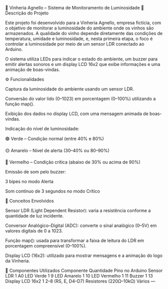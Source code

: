 🍷 Vinheria Agnello – Sistema de Monitoramento de Luminosidade
🧩 Descrição do Projeto

Este projeto foi desenvolvido para a Vinheria Agnello, empresa fictícia, com o objetivo de monitorar a luminosidade do ambiente onde os vinhos são armazenados.
A qualidade do vinho depende diretamente das condições de temperatura, umidade e luminosidade, e, nesta primeira etapa, o foco é controlar a luminosidade por meio de um sensor LDR conectado ao Arduino.

O sistema utiliza LEDs para indicar o estado do ambiente, um buzzer para emitir alertas sonoros e um display LCD 16x2 que exibe informações e uma animação de boas-vindas.

⚙️ Funcionalidades

Captura da luminosidade do ambiente usando um sensor LDR.

Conversão do valor lido (0–1023) em porcentagem (0–100%) utilizando a função map().

Exibição dos dados no display LCD, com uma mensagem animada de boas-vindas.

Indicação do nível de luminosidade:

🟢 Verde – Condição normal (entre 40% e 80%)

🟡 Amarelo – Nível de alerta (30–40% ou 80–90%)

🔴 Vermelho – Condição crítica (abaixo de 30% ou acima de 90%)

Emissão de som pelo buzzer:

3 bipes no modo Alerta

Som contínuo de 3 segundos no modo Crítico

🧠 Conceitos Envolvidos

Sensor LDR (Light Dependent Resistor): varia a resistência conforme a quantidade de luz incidente.

Conversor Analógico–Digital (ADC): converte o sinal analógico (0–5V) em valores digitais de 0 a 1023.

Função map(): usada para transformar a faixa de leitura do LDR em porcentagem compreensível (0–100%).

Display LCD (16x2): utilizado para mostrar mensagens e a animação do logo da Vinheria.

🧰 Componentes Utilizados
Componente	Quantidade	Pino no Arduino
Sensor LDR	1	A0
LED Verde	1	9
LED Amarelo	1	10
LED Vermelho	1	11
Buzzer	1	13
Display LCD 16x2	1	2–8 (RS, E, D4–D7)
Resistores (220Ω–10kΩ)	Vários	—